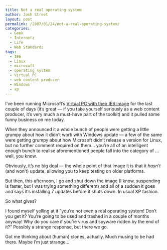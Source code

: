 ```yaml
---
title: Not a real operating system
author: Josh Street
layout: post
permalink: /2007/01/24/not-a-real-operating-system/
categories:
  - Geek
  - Internetz
  - Life
  - Web Standards
tags:
  - IE6
  - Linux
  - microsoft
  - operating system
  - Virtual PC
  - web content producer
  - Windows
  - xp
---
```

I&#8217;ve been running Microsoft&#8217;s [Virtual PC with their IE6 image][1] for the last couple of days (it&#8217;s great &#8212; if you take yourself seriously as a web content producer, it&#8217;s very much a must-have part of the toolkit) and it pulled some funny business on me today.

When they announced it a whole bunch of people were getting a little grumpy about how it didn&#8217;t work with Windows update &#8212; a few of the same were getting grumpy about how Microsoft didn&#8217;t release a version for Linux, but no further comment required on them&#8230; you&#8217;re all of an intelligent enough bunch to realise aforementioned people fall into the category of &#8230; well, you know.

Obviously, it&#8217;s no big deal &#8212; the whole point of that image it is that it *hasn&#8217;t* (and won&#8217;t) update, allowing you to keep testing on older platforms.

But then, this afternoon, I go and shut down the image (I know, suspending is faster, but I was trying something different) and all of a sudden it goes and says it&#8217;s installing 7 updates before it shuts down. In usual XP fashion.

So what gives?

I found myself yelling at it &#8220;you&#8217;re not even a real operating system! Don&#8217;t you get it? You&#8217;re going to be used and trashed in a couple of months anyway! Why do you care if you&#8217;re virus and spyware ridden by the end of it?&#8221; Possibly a strange response, but there we go.

Got me thinking about (human) clones, actually. Much musing to be had there. Maybe I&#8217;m just strange&#8230;

 [1]: http://blogs.msdn.com/ie/archive/2006/11/30/ie6-and-ie7-running-on-a-single-machine.aspx